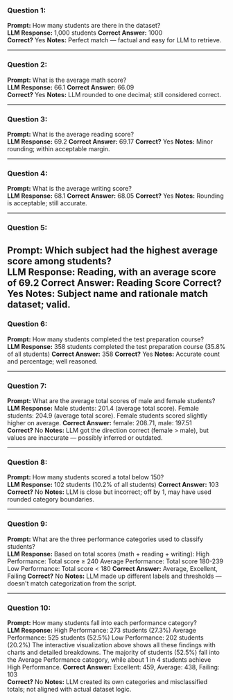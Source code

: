 ### Question 1:
**Prompt:** How many students are there in the dataset?  
**LLM Response:** 1,000 students 
**Correct Answer:** 1000  
**Correct?** Yes 
**Notes:**  Perfect match — factual and easy for LLM to retrieve.

---

### Question 2:
**Prompt:** What is the average math score?  
**LLM Response:**  66.1
**Correct Answer:** 66.09  
**Correct?** Yes 
**Notes:**  LLM rounded to one decimal; still considered correct.

---

### Question 3:
**Prompt:** What is the average reading score?  
**LLM Response:**  69.2
**Correct Answer:** 69.17 
**Correct?**  Yes
**Notes:**  Minor rounding; within acceptable margin.

---

### Question 4:
**Prompt:** What is the average writing score?  
**LLM Response:** 68.1
**Correct Answer:** 68.05
**Correct?**  Yes
**Notes:**  Rounding is acceptable; still accurate.

---

### Question 5:
**Prompt:** Which subject had the highest average score among students?  
**LLM Response:**  Reading, with an average score of 69.2
**Correct Answer:** Reading Score
**Correct?**  Yes
**Notes:**  Subject name and rationale match dataset; valid.
---

### Question 6:
**Prompt:** How many students completed the test preparation course?  
**LLM Response:**  358 students completed the test preparation course (35.8% of all students)
**Correct Answer:** 358
**Correct?**  Yes
**Notes:**  Accurate count and percentage; well reasoned.

---

### Question 7:
**Prompt:** What are the average total scores of male and female students?  
**LLM Response:**  Male students: 201.4 (average total score). Female students: 204.9 (average total score). Female students scored slightly higher on average.
**Correct Answer:** female: 208.71, male: 197.51  
**Correct?**  No
**Notes:**  LLM got the direction correct (female > male), but values are inaccurate — possibly inferred or outdated.


---

### Question 8:
**Prompt:** How many students scored a total below 150?  
**LLM Response:**  102 students (10.2% of all students)
**Correct Answer:** 103 
**Correct?** No
**Notes:**  LLM is close but incorrect; off by 1, may have used rounded category boundaries.


---

### Question 9:
**Prompt:** What are the three performance categories used to classify students?  
**LLM Response:**  Based on total scores (math + reading + writing):
High Performance: Total score ≥ 240
Average Performance: Total score 180-239
Low Performance: Total score < 180
**Correct Answer:** Average, Excellent, Failing
**Correct?** No
**Notes:**  LLM made up different labels and thresholds — doesn't match categorization from the script.

---

### Question 10:
**Prompt:** How many students fall into each performance category?  
**LLM Response:**  High Performance: 273 students (27.3%)
Average Performance: 525 students (52.5%)
Low Performance: 202 students (20.2%)
The interactive visualization above shows all these findings with charts and detailed breakdowns. The majority of students (52.5%) fall into the Average Performance category, while about 1 in 4 students achieve High Performance. 
**Correct Answer:** Excellent: 459, Average: 438, Failing: 103  
**Correct?**  No
**Notes:**  LLM created its own categories and misclassified totals; not aligned with actual dataset logic.
